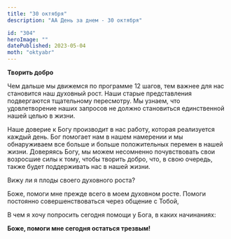 ```yaml
---
title: "30 октября"
description: "АА День за днем - 30 октября"

id: "304"
heroImage: ""
datePublished: 2023-05-04
moth: "oktyabr"
---
```


**Творить добро**

Чем дальше мы движемся по программе 12 шагов, тем важнее для нас становится
наш духовный рост. Наши старые представления подвергаются тщательному
пересмотру. Мы узнаем, что удовлетворение наших запросов не должно становиться
единственной нашей целью в жизни.

Наше доверие к Богу производит в нас работу, которая реализуется каждый день.
Бог помогает нам в нашем намерении и мы обнаруживаем все больше и больше
положительных перемен в нашей жизни. Доверяясь Богу, мы можем несомненно
почувствовать свои возросшие силы к тому, чтобы творить добро, что, в свою
очередь, также будет поддерживать нас в нашей жизни.

Вижу ли я плоды своего духовного роста?

Боже, помоги мне прежде всего в моем духовном росте. Помоги постоянно
совершенствоваться через общение с Тобой,

В чем я хочу попросить сегодня помощи у Бога, в каких начинаниях:

**Боже, помоги мне сегодня остаться трезвым!**
